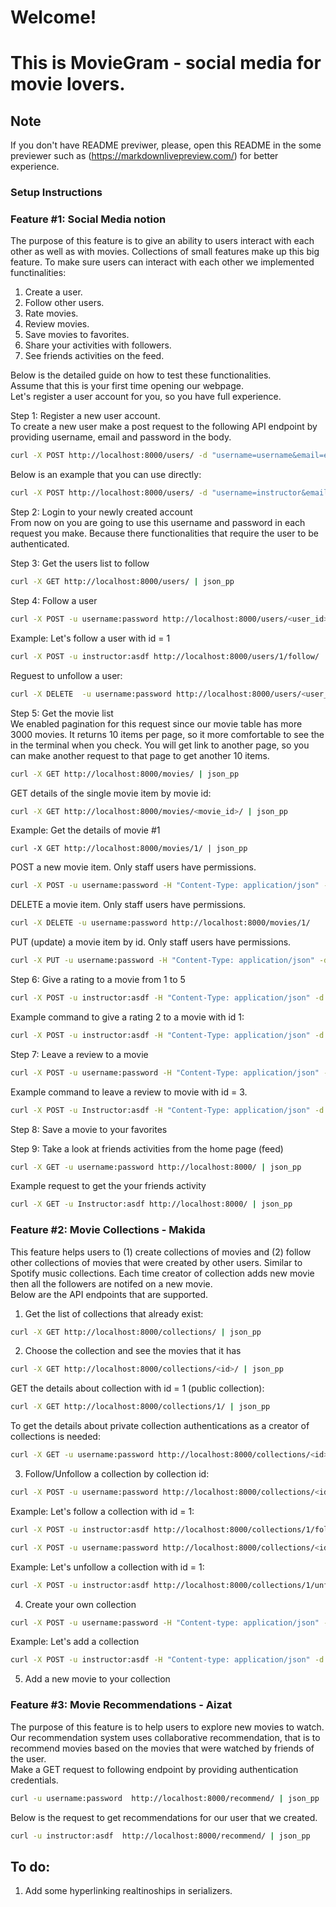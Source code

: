 # Welcome!
# This is MovieGram - social media for movie lovers. 

## Note
If you don't have README previwer, please, open this README in the some previewer such as (https://markdownlivepreview.com/) for better experience.  

### Setup Instructions  
### Feature #1: Social Media notion
The purpose of this feature is to give an ability to users interact with each other as well as with movies. Collections of small features make up this big feature. To make sure users can interact with each other we implemented functinalities:  
1. Create a user. 
2. Follow other users. 
3. Rate movies. 
4. Review movies. 
5. Save movies to favorites.  
6. Share your activities with followers. 
7. See friends activities on the feed.  

Below is the detailed guide on how to test these functionalities.  
Assume that this is your first time opening our webpage.  
Let's register a user account for you, so you have full experience.  

Step 1: Register a new user account.  
To create a new user make a post request to the following API endpoint by providing username, email and password in the body.  
```bash
curl -X POST http://localhost:8000/users/ -d "username=username&email=email@example.com&password=mypassword123"
```   

Below is an example that you can use directly:   
```bash
curl -X POST http://localhost:8000/users/ -d "username=instructor&email=myemail@example.com&password=asdf"
```
Step 2: Login to your newly created account  
From now on you are going to use this username and password in each request you make. Because there functionalities that require the user to be authenticated.   

Step 3: Get the users list to follow  
```bash
curl -X GET http://localhost:8000/users/ | json_pp
```  

Step 4: Follow a user  
```bash
curl -X POST -u username:password http://localhost:8000/users/<user_id>/follow/ | json_pp
```

Example: Let's follow a user with id = 1  

```bash
curl -X POST -u instructor:asdf http://localhost:8000/users/1/follow/ | json_pp
```

Reguest to unfollow a user:  
```bash
curl -X DELETE  -u username:password http://localhost:8000/users/<user_id>/unfollow/ | json_pp
```

Step 5: Get the movie list  
We enabled pagination for this request since our movie table has more 3000 movies. It returns 10 items per page, so it more comfortable to see the in the terminal when you check. You will get link to another page, so you can make another request to that page to get another 10 items.  
```bash 
curl -X GET http://localhost:8000/movies/ | json_pp
```

GET details of the single movie item by movie id:  
```bash 
curl -X GET http://localhost:8000/movies/<movie_id>/ | json_pp
``` 
Example: Get the details of movie #1 
```
curl -X GET http://localhost:8000/movies/1/ | json_pp
```
POST a new movie item. Only staff users have permissions.     
```bash
curl -X POST -u username:password -H "Content-Type: application/json" -d '{"name":"Movie Name"}' http://localhost:8000/movies/ | json_pp
```  
DELETE a movie item. Only staff users have permissions.  
```bash 
curl -X DELETE -u username:password http://localhost:8000/movies/1/
```
PUT (update) a movie item by id. Only staff users have permissions.  
```bash
curl -X PUT -u username:password -H "Content-Type: application/json" -d '{"name": "Updated Movie Name"}' http://localhost:8000/movies/3884/ | json_pp
```

Step 6: Give a rating to a movie from 1 to 5  
```bash
curl -X POST -u instructor:asdf -H "Content-Type: application/json" -d '{"rating": <given_rating>}' http://localhost:8000/movies/<movie_id>/rate/ | json_pp
```

Example command to give a rating 2 to a movie with id 1:   
 ```bash
 curl -X POST -u instructor:asdf -H "Content-Type: application/json" -d '{"rating": 2}' http://localhost:8000/movies/1/rate/ | json_pp
 ```

Step 7: Leave a review to a movie  
```bash
curl -X POST -u username:password -H "Content-Type: application/json" -d '{"content": "Your review text"}' http://localhost:8000/movies/<movie_id>/review/ | json_pp
```

Example command to leave a review to movie with id = 3.  
```bash
curl -X POST -u Instructor:asdf -H "Content-Type: application/json" -d '{"content": "I like this movie very much."}' http://localhost:8000/movies/3/review/ | json_pp
```

Step 8: Save a movie to your favorites  

Step 9: Take a look at friends activities from the home page (feed)    
```bash 
curl -X GET -u username:password http://localhost:8000/ | json_pp
```

Example request to get the your friends activity  
```bash
curl -X GET -u Instructor:asdf http://localhost:8000/ | json_pp
```


### Feature #2: Movie Collections - Makida
This feature helps users to (1) create collections of movies and (2) follow other collections of movies that were created by other users. Similar to Spotify music collections. Each time creator of collection adds new movie then all the followers are notifed on a new movie.  
Below are the API endpoints that are supported.   

1. Get the list of collections that already exist:   
```bash
curl -X GET http://localhost:8000/collections/ | json_pp
``` 

2. Choose the collection and see the movies that it has 
```bash
curl -X GET http://localhost:8000/collections/<id>/ | json_pp
```
GET the details about collection with id = 1 (public collection):  
```bash
curl -X GET http://localhost:8000/collections/1/ | json_pp
```
To get the details about private collection authentications as a creator of collections is needed:  
```bash
curl -X GET -u username:password http://localhost:8000/collections/<id>/
```

3. Follow/Unfollow  a collection by collection id:  
```bash
curl -X POST -u username:password http://localhost:8000/collections/<id>/follow/
```
Example: Let's follow a collection with id = 1:  
```bash
curl -X POST -u instructor:asdf http://localhost:8000/collections/1/follow/ | json_pp
```
```bash
curl -X POST -u username:password http://localhost:8000/collections/<id>/unfollow/
```
Example: Let's unfollow a collection with id = 1:  
```bash
curl -X POST -u instructor:asdf http://localhost:8000/collections/1/unfollow/ | json_pp
```

4. Create your own collection  
```bash
curl -X POST -u username:password -H "Content-type: application/json" -d '{"name" : "Collection Name", "is_public" : "True"}' http://localhost:8000/collections/
 ```

Example: Let's add a collection  
```bash
curl -X POST -u instructor:asdf -H "Content-type: application/json" -d '{"name" : "Funny movies", "is_public" : "True"}' http://localhost:8000/collections/
 ```

5. Add a new movie to your collection 


### Feature #3: Movie Recommendations - Aizat 
The purpose of this feature is to help users to explore new movies to watch. Our recommendation system uses collaborative recommendation, that is to recommend movies based on the movies that were watched by friends of the user.  
Make a GET request to following endpoint by providing authentication credentials.  
```bash
curl -u username:password  http://localhost:8000/recommend/ | json_pp
``` 

Below is the request to get recommendations for our user that we created.
```bash
curl -u instructor:asdf  http://localhost:8000/recommend/ | json_pp
```  


## To do: 
1. Add some hyperlinking realtinoships in serializers. 
